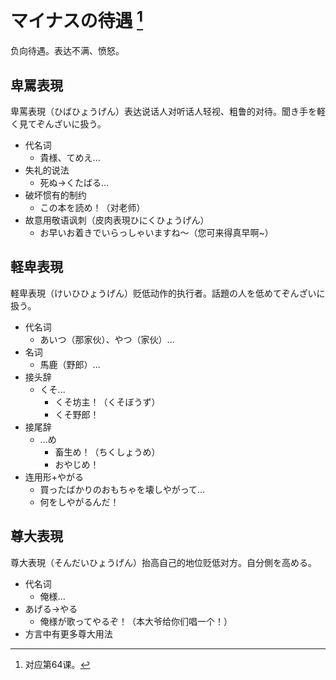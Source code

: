# マイナスの待遇 [^title]

负向待遇。表达不满、愤怒。

## 卑罵表現 

卑罵表現（ひばひょうげん）表达说话人对听话人轻视、粗鲁的对待。聞き手を軽く見てぞんざいに扱う。
- 代名词
  - 貴様、てめえ...
- 失礼的说法
  - 死ぬ→くたばる...
- 破坏惯有的制约
  - この本を読め！（对老师）
- 故意用敬语讽刺（皮肉表現ひにくひょうげん）
  - お早いお着きでいらっしゃいますね～（您可来得真早啊\~）

## 軽卑表現 

軽卑表現（けいひひょうげん）贬低动作的执行者。話題の人を低めてぞんざいに扱う。
- 代名词
  - あいつ（那家伙）、やつ（家伙）...
- 名词
  - 馬鹿（野郎）...
- 接头辞
  - くそ...
    - くそ坊主！（くそぼうず）
    - くそ野郎！
- 接尾辞
  - ...め
    - 畜生め！（ちくしょうめ）
    - おやじめ！
- 连用形+やがる
  - 買ったばかりのおもちゃを壊しやがって...
  - 何をしやがるんだ！

## 尊大表現 

尊大表現（そんだいひょうげん）抬高自己的地位贬低对方。自分側を高める。
- 代名词
  - 俺様...
- あげる→やる
  - 俺様が歌ってやるぞ！（本大爷给你们唱一个！）
- 方言中有更多尊大用法


[^title]: 对应第64课。



